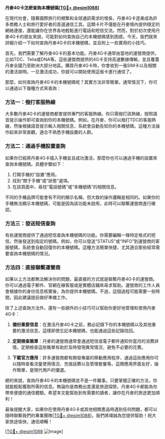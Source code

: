 **丹麥4G卡怎麽查詢本機號碼[[TG💪+ @esim1088](https://t.me/s/esim1088)]**

在現代社會，隨著國際旅行的頻繁和全球通訊需求的增長，丹麥4G卡逐漸成為許多商務人士和旅行愛好者的首選通信工具。這類卡片不僅能在丹麥境內提供穩定的網絡連接，還能讓你在世界各地輕鬆進行電話和短信交流。然而，對於初次使用丹麥4G卡的朋友來說，可能對如何查詢自己的本機號碼感到困惑。今天，我們就來詳細介紹一下如何查詢丹麥4G卡的本機號碼，並且附上一些實用的小技巧。

首先，我們需要了解丹麥4G卡的基本功能。丹麥4G卡通常由當地的運營商提供，比如TDC、Telia或DNA等。這些運營商提供的4G卡支持高速數據傳輸，並且覆蓋丹麥全國乃至歐洲大部分地區。購買丹麥4G卡時，你會收到一張SIM卡以及相關的激活說明。一旦激活成功，你就可以開始使用這張卡進行通信了。

那麼，如何查詢丹麥4G卡的本機號碼呢？其實方法非常簡單。通常情況下，你可以通過以下幾種方式來查詢：

### 方法一：撥打客服熱線

大多數丹麥4G卡的運營商都會提供專門的客服熱線。你只需撥打該熱線，按照語音提示操作即可查詢到你的本機號碼。例如，在丹麥，你可以撥打TDC的客服熱線，然後根據語音提示輸入相關信息，系統會自動告知你的本機號碼。這種方法操作起來非常直觀，適合不熟悉手機設置的人群。

### 方法二：通過手機設置查詢

如果你已經將丹麥4G卡插入手機並且成功激活，那麼你也可以通過手機的設置來查詢本機號碼。具體步驟如下：

1. 打開手機的“設置”應用。
2. 找到“關于手機”或“狀態”選項。
3. 在該頁面中，尋找“電話號碼”或“本機號碼”的相關信息。

不同的手機品牌可能會有不同的顯示名稱，但大致的操作邏輯是相同的。如果你的手機無法顯示本機號碼，可能是因為該功能未啟用，此時可以聯繫運營商進行確認。

### 方法三：發送短信查詢

有些運營商提供了通過短信查詢本機號碼的功能。你需要編輯一條特定格式的短信，然後發送到指定的號碼。例如，你可以發送“STATUS”或“INFO”到運營商的客服號碼，系統會自動回復你的本機號碼。這種方法簡單快捷，尤其適合那些經常需要查詢本機號碼的情況。

### 方法四：直接聯繫運營商

如果以上方法都無法解決你的問題，最直接的方式就是聯繫丹麥4G卡的運營商。你可以通過電子郵件、官網在線客服或是實體店鋪來尋求幫助。運營商的工作人員會根據你的身份信息核實後，為你提供本機號碼。不過，這個過程可能需要一些時間，因此建議提前做好準備工作。

除了上述查詢方法外，還有一些額外的小技巧可以幫助你更好地管理和使用丹麥4G卡：

1. **備份重要信息**：在激活丹麥4G卡之前，務必記錄下你的本機號碼以及其他重要的激活信息。這樣即使忘記本機號碼，也能通過這些記錄找回。

2. **定期檢查賬單**：丹麥的運營商通常會通過短信或電子郵件通知你當月的消費詳情。定期檢查這些賬單有助於及時發現異常情況，避免不必要的花費。

3. **下載官方應用**：許多運營商都有開發專屬的移動應用程序，通過這些應用你可以隨時查看流量使用情況、充值話費以及管理套餐等。這類應用界面友好，操作簡單，是現代用戶的優選。

總的來說，查詢丹麥4G卡的本機號碼並不是一件難事。只要掌握正確的方法，你就能輕鬆獲取所需的信息。無論你是商務出差還是旅遊探險，丹麥4G卡都能為你帶來便捷的通信體驗。希望本文能幫助到有需要的讀者，讓你在丹麥的旅途更加順利！

最後提醒大家，如果你在使用丹麥4G卡或其他相關產品時遇到任何問題，都可以隨時聯繫我們的專業團隊[[TG💪+ @esim1088](https://t.me/s/esim1088)]，我們將竭誠為您提供幫助！祝大家旅途愉快，通信順暢！

[[TG💪+ @esim1088](https://t.me/s/esim1088) ![Image](https://i.postimg.cc/4NQfJmqS/Snipaste-2025-05-13-00-14-12.png)]